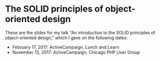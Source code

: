 # The SOLID principles of object-oriented design

These are the slides for my talk "An introduction to the SOLID principles of object-oriented design," which I gave on the following dates:

- February 17, 2017: ActiveCampaign, Lunch and Learn
- November 13, 2017: ActiveCampaign, Chicago PHP User Group
